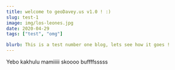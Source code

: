 ```yaml
---
title: welcome to geoDavey.us v1.0 ! :)
slug: test-1
image: img/los-leones.jpg
date: 2020-04-29
tags: ["test", "omg"]

blurb: This is a test number one blog, lets see how it goes !
---
```


Yebo kakhulu mamiiiii skoooo buffffsssss
